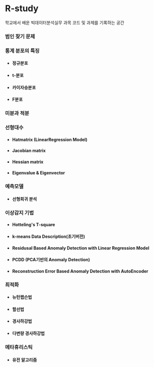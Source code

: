 # R-study
학교에서 배운 빅데이터분석실무 과목 코드 및 과제를 기록하는 공간

### 범인 찾기 문제

### 통계 분포의 특징
- #### 정규분포
- #### t-분포
- #### 카이자승분포
- #### F분포


### 미분과 적분

### 선형대수
- #### Hatmatrix (LinearRegression Model)
- #### Jacobian matrix
- #### Hessian matrix
- #### Eigenvalue & Eigenvector

### 예측모델
- #### 선형회귀 분석

### 이상감지 기법
- #### Hotteling's T-square
- #### k-means Data Description(초기버전)
- #### Residusal Based Anomaly Detection with Linear Regression Model
- #### PCDD (PCA기반의 Anomaly Detection)
- #### Reconstruction Error Based Anomaly Detection with AutoEncoder

### 최적화
- #### 뉴턴랩슨법
- #### 할선법
- #### 경사하강법
- #### 다변량 경사하강법

### 메타휴리스틱
- #### 유전 알고리즘
